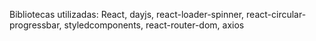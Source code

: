 Bibliotecas utilizadas: React, dayjs, react-loader-spinner, react-circular-progressbar, styledcomponents, react-router-dom, axios